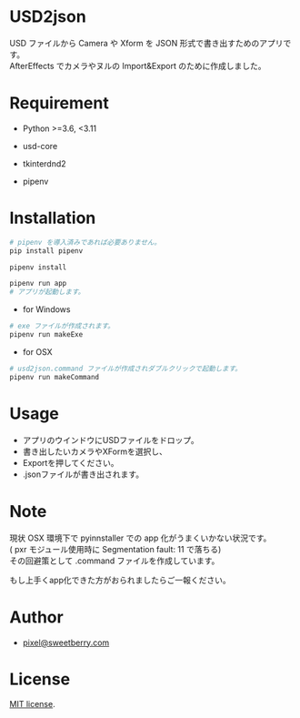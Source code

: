 # USD2json

USD ファイルから Camera や Xform を JSON 形式で書き出すためのアプリです。  
AfterEffects でカメラやヌルの Import&Export のために作成しました。

# Requirement

* Python >=3.6, <3.11
* usd-core
* tkinterdnd2

* pipenv

# Installation

```bash
# pipenv を導入済みであれば必要ありません。
pip install pipenv
```



```bash
pipenv install
```

```bash
pipenv run app
# アプリが起動します。
```

- for Windows 
```bash
# exe ファイルが作成されます。
pipenv run makeExe
```

- for OSX
```bash
# usd2json.command ファイルが作成されダブルクリックで起動します。
pipenv run makeCommand
```
# Usage

- アプリのウインドウにUSDファイルをドロップ。  
- 書き出したいカメラやXFormを選択し、
- Exportを押してください。  
- .jsonファイルが書き出されます。


# Note

現状 OSX 環境下で pyinnstaller での app 化がうまくいかない状況です。  
( pxr モジュール使用時に Segmentation fault: 11 で落ちる)  
その回避策として .command ファイルを作成しています。

もし上手くapp化できた方がおられましたらご一報ください。

# Author

* pixel@sweetberry.com

# License

[MIT license](https://en.wikipedia.org/wiki/MIT_License).
